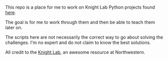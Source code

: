 This repo is a place for me to work on Knight Lab Python projects found [here](http://knightlab.northwestern.edu/2014/06/05/five-mini-programming-projects-for-the-python-beginner/).

The goal is for me to work through them and then be able to teach them later on.

The scripts here are not necessarily the correct way to go about solving the challenges. I'm no expert and do not claim to know the best solutions.

All credit to the [Knight Lab](http://knightlab.northwestern.edu/), an awesome resource at Northwestern.


